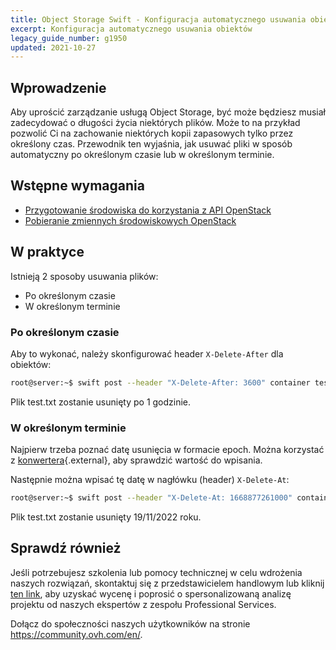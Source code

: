 ```yaml
---
title: Object Storage Swift - Konfiguracja automatycznego usuwania obiektów
excerpt: Konfiguracja automatycznego usuwania obiektów
legacy_guide_number: g1950
updated: 2021-10-27
---
```



## Wprowadzenie

Aby uprościć zarządzanie usługą Object Storage, być może będziesz musiał zadecydować o długości życia niektórych plików.
Może to na przykład pozwolić Ci na zachowanie niektórych kopii zapasowych tylko przez określony czas.
Przewodnik ten wyjaśnia, jak usuwać pliki w sposób automatyczny po określonym czasie lub w określonym terminie.

## Wstępne wymagania

- [Przygotowanie środowiska do korzystania z API OpenStack](/pages/public_cloud/compute/prepare_the_environment_for_using_the_openstack_api)
- [Pobieranie zmiennych środowiskowych OpenStack](/pages/public_cloud/compute/loading_openstack_environment_variables)

## W praktyce

Istnieją 2 sposoby usuwania plików:

- Po określonym czasie
- W określonym terminie

### Po określonym czasie

Aby to wykonać, należy skonfigurować header `X-Delete-After` dla obiektów:

```bash
root@server:~$ swift post --header "X-Delete-After: 3600" container test.txt
```

Plik test.txt zostanie usunięty po 1 godzinie.

### W określonym terminie

Najpierw trzeba poznać datę usunięcia w formacie epoch.
Można korzystać z [konwertera](http://www.epochconverter.com/){.external}, aby sprawdzić wartość do wpisania.

Następnie można wpisać tę datę w nagłówku (header) `X-Delete-At`:

```bash
root@server:~$ swift post --header "X-Delete-At: 1668877261000" container test.txt
```

Plik test.txt zostanie usunięty 19/11/2022 roku.

## Sprawdź również

Jeśli potrzebujesz szkolenia lub pomocy technicznej w celu wdrożenia naszych rozwiązań, skontaktuj się z przedstawicielem handlowym lub kliknij [ten link](https://www.ovhcloud.com/pl/professional-services/), aby uzyskać wycenę i poprosić o spersonalizowaną analizę projektu od naszych ekspertów z zespołu Professional Services.
 
Dołącz do społeczności naszych użytkowników na stronie <https://community.ovh.com/en/>.
